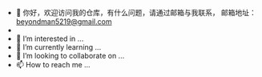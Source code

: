 - 👋 你好，欢迎访问我的仓库，有什么问题，请通过邮箱与我联系， 邮箱地址：beyondman5219@gmail.com
- 
- 👀 I’m interested in ...
- 🌱 I’m currently learning ...
- 💞️ I’m looking to collaborate on ...
- 📫 How to reach me ...

<!---
beyondman5219/beyondman5219 is a ✨ special ✨ repository because its `README.md` (this file) appears on your GitHub profile.
You can click the Preview link to take a look at your changes.
--->
